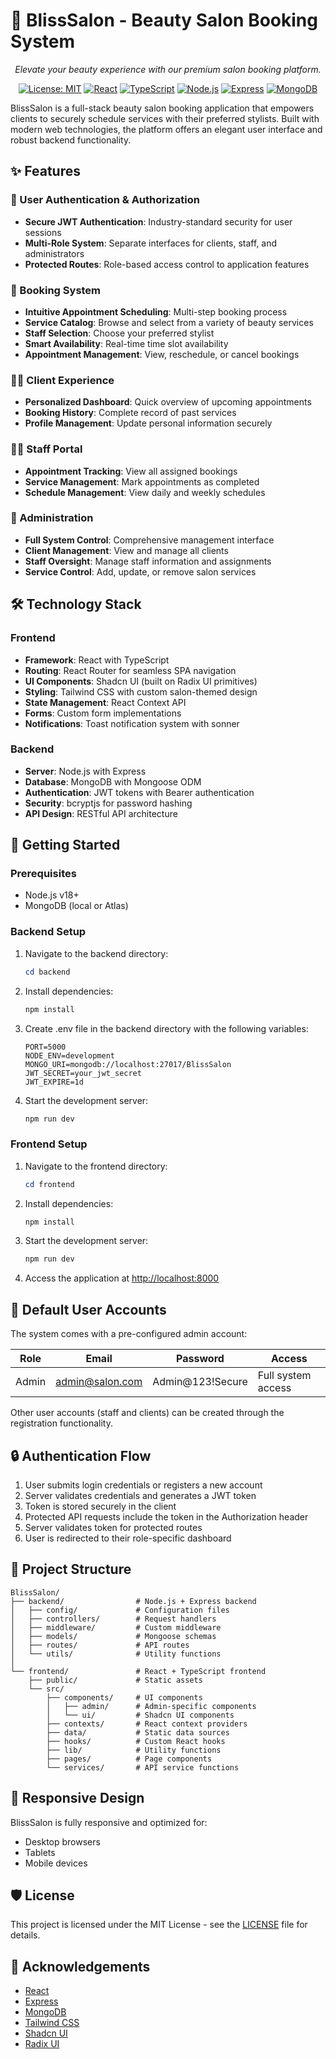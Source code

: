 # 💅 BlissSalon - Beauty Salon Booking System

<div align="center">

*Elevate your beauty experience with our premium salon booking platform.*

[![License: MIT](https://img.shields.io/badge/License-MIT-blue.svg)](https://opensource.org/licenses/MIT)
[![React](https://img.shields.io/badge/React-18-61DAFB.svg?logo=react)](https://reactjs.org/)
[![TypeScript](https://img.shields.io/badge/TypeScript-5-3178C6.svg?logo=typescript)](https://www.typescriptlang.org/)
[![Node.js](https://img.shields.io/badge/Node.js-18-339933.svg?logo=node.js)](https://nodejs.org/)
[![Express](https://img.shields.io/badge/Express-4.18-000000.svg?logo=express)](https://expressjs.com/)
[![MongoDB](https://img.shields.io/badge/MongoDB-7.0-47A248.svg?logo=mongodb)](https://www.mongodb.com/)

</div>

BlissSalon is a full-stack beauty salon booking application that empowers clients to securely schedule services with their preferred stylists. Built with modern web technologies, the platform offers an elegant user interface and robust backend functionality.

## ✨ Features

### 👤 User Authentication & Authorization
- **Secure JWT Authentication**: Industry-standard security for user sessions
- **Multi-Role System**: Separate interfaces for clients, staff, and administrators
- **Protected Routes**: Role-based access control to application features

### 📅 Booking System
- **Intuitive Appointment Scheduling**: Multi-step booking process
- **Service Catalog**: Browse and select from a variety of beauty services
- **Staff Selection**: Choose your preferred stylist
- **Smart Availability**: Real-time time slot availability
- **Appointment Management**: View, reschedule, or cancel bookings

### 👩‍💼 Client Experience
- **Personalized Dashboard**: Quick overview of upcoming appointments
- **Booking History**: Complete record of past services
- **Profile Management**: Update personal information securely

### 💇‍♀️ Staff Portal
- **Appointment Tracking**: View all assigned bookings
- **Service Management**: Mark appointments as completed
- **Schedule Management**: View daily and weekly schedules

### 🔑 Administration
- **Full System Control**: Comprehensive management interface
- **Client Management**: View and manage all clients
- **Staff Oversight**: Manage staff information and assignments
- **Service Control**: Add, update, or remove salon services

## 🛠️ Technology Stack

### Frontend
- **Framework**: React with TypeScript
- **Routing**: React Router for seamless SPA navigation
- **UI Components**: Shadcn UI (built on Radix UI primitives)
- **Styling**: Tailwind CSS with custom salon-themed design
- **State Management**: React Context API
- **Forms**: Custom form implementations 
- **Notifications**: Toast notification system with sonner

### Backend
- **Server**: Node.js with Express
- **Database**: MongoDB with Mongoose ODM
- **Authentication**: JWT tokens with Bearer authentication
- **Security**: bcryptjs for password hashing
- **API Design**: RESTful API architecture

## 🚀 Getting Started

### Prerequisites
- Node.js v18+
- MongoDB (local or Atlas)

### Backend Setup

1. Navigate to the backend directory:
   ```powershell
   cd backend
   ```

2. Install dependencies:
   ```powershell
   npm install
   ```

3. Create .env file in the backend directory with the following variables:
   ```
   PORT=5000
   NODE_ENV=development
   MONGO_URI=mongodb://localhost:27017/BlissSalon
   JWT_SECRET=your_jwt_secret
   JWT_EXPIRE=1d
   ```

4. Start the development server:
   ```powershell
   npm run dev
   ```

### Frontend Setup

1. Navigate to the frontend directory:
   ```powershell
   cd frontend
   ```

2. Install dependencies:
   ```powershell
   npm install
   ```

3. Start the development server:
   ```powershell
   npm run dev
   ```

4. Access the application at [http://localhost:8000](http://localhost:8000)

## 👥 Default User Accounts

The system comes with a pre-configured admin account:

| Role  | Email | Password | Access |
|-------|-------|----------|--------|
| Admin | admin@salon.com | Admin@123!Secure | Full system access |

Other user accounts (staff and clients) can be created through the registration functionality.

## 🔒 Authentication Flow

1. User submits login credentials or registers a new account
2. Server validates credentials and generates a JWT token
3. Token is stored securely in the client
4. Protected API requests include the token in the Authorization header
5. Server validates token for protected routes
6. User is redirected to their role-specific dashboard

## 📂 Project Structure

```
BlissSalon/
├── backend/                # Node.js + Express backend
│   ├── config/             # Configuration files
│   ├── controllers/        # Request handlers
│   ├── middleware/         # Custom middleware
│   ├── models/             # Mongoose schemas
│   ├── routes/             # API routes
│   └── utils/              # Utility functions
│
└── frontend/               # React + TypeScript frontend
    ├── public/             # Static assets
    └── src/
        ├── components/     # UI components
        │   ├── admin/      # Admin-specific components
        │   └── ui/         # Shadcn UI components
        ├── contexts/       # React context providers
        ├── data/           # Static data sources
        ├── hooks/          # Custom React hooks
        ├── lib/            # Utility functions
        ├── pages/          # Page components
        └── services/       # API service functions
```

## 📱 Responsive Design

BlissSalon is fully responsive and optimized for:
- Desktop browsers
- Tablets
- Mobile devices

## 🛡️ License

This project is licensed under the MIT License - see the [LICENSE](./LICENSE) file for details.

## 🙏 Acknowledgements

- [React](https://reactjs.org/)
- [Express](https://expressjs.com/)
- [MongoDB](https://www.mongodb.com/)
- [Tailwind CSS](https://tailwindcss.com/)
- [Shadcn UI](https://ui.shadcn.com/)
- [Radix UI](https://www.radix-ui.com/)

